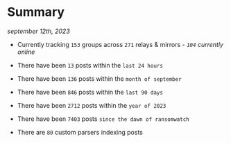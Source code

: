 
# Summary
_september 12th, 2023_

- Currently tracking `153` groups across `271` relays & mirrors - _`104` currently online_

- There have been `13` posts within the `last 24 hours`

- There have been `136` posts within the `month of september`

- There have been `846` posts within the `last 90 days`

- There have been `2712` posts within the `year of 2023`

- There have been `7403` posts `since the dawn of ransomwatch`

- There are `80` custom parsers indexing posts
